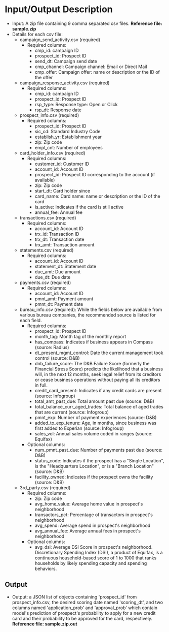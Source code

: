 # Input/Output Description

- Input: A zip file containing 9 comma separated csv files. **__Reference file: sample.zip__**
- Details for each csv file:
    - campaign_send_activity.csv (required)
       - Required columns: 
            - cmp_id: campaign ID
            - prospect_id: Prospect ID
            - send_dt: Campaign send date
            - cmp_channel: Campaign channel: Email or Direct Mail
            - cmp_offer: Campaign offer: name or description or the ID of the offer
    - campaign_response_activity.csv (required)
        - Required columns: 
            - cmp_id: campaign ID
            - prospect_id: Prospect ID
            - rsp_type: Response type: Open or Click
            - rsp_dt: Response date
    - prospect_info.csv (required)
        - Required columns: 
            - prospect_id: Prospect ID
            - sic_cd: Standard Industry Code
            - establish_yr: Establishment year
            - zip: Zip code
            - empl_cnt: Number of employees
    - card_holder_info.csv (required)
        - Required columns: 
            - customer_id: Customer ID
            - account_id: Account ID
            - prospect_id: Prospect ID corresponding to the account (if available)
            - zip: Zip code
            - start_dt: Card holder since
            - card_name: Card name: name or description or the ID of the card
            - is_active: Indicates if the card is still active
            - annual_fee: Annual fee
    - transactions.csv (required)
        - Required columns: 
            - account_id: Account ID
            - trx_id: Transaction ID
            - trx_dt: Transaction date
            - trx_amt: Transaction amount
    - statements.csv (required)
        - Required columns: 
            - account_id: Account ID
            - statement_dt: Statement date
            - due_amt: Due amount
            - due_dt: Due date
    - payments.csv (required)
        - Required columns: 
            - account_id: Account ID
            - pmnt_amt: Payment amount
            - pmnt_dt: Payment date
    - bureau_info.csv (required): While the fields below are available from various bureau companies, the recommended source is listed for each field.
        - Required columns: 
            - prospect_id: Prospect ID
            - month_tag: Month tag of the monthly report
            - has_compass: Indicates if business appears in Compass (source: Radius)
            - dt_present_mgmt_control: Date the current management took control (source: D&B)
            - dnb_failure_score: The D&B Failure Score (formerly the Financial Stress Score) predicts the likelihood that a business will, in the next 12 months, seek legal relief from its creditors or cease business operations without paying all its creditors in full.
            - credit_card_present: Indicates if any credit cards are present (source: Infogroup)
            - total_amt_past_due: Total amount past due (source: D&B)
            - total_balance_curr_aged_trades: Total balance of aged trades that are current (source: Infogroup)
            - pmnt_exp: Number of payment experiences (source: D&B)
            - added_to_exp_tenure: Age, in months, since business was first added to Experian (source: Infogroup)
            - sales_vol: Annual sales volume coded in ranges (source: Equifax)
        - Optional columns: 
            - num_pmnt_past_due: Number of payments past due (source: D&B)
            - status_code: Indicates if the prospect has a "Single Location", is the "Headquarters Location", or is a "Branch Location" (source: D&B)
            - facility_owned: Indicates if the prospect owns the facility (source: D&B)
    - 3rd_party.csv (required)
        - Required columns: 
            - zip: Zip code
            - avg_home_value: Average home value in prospect's neighborhood
            - transactors_pct: Percentage of transactors in prospect's neighborhood
            - avg_spend: Average spend in prospect's neighborhood
            - avg_annual_fee: Average annual fees in prospect's neighborhood
        - Optional columns:
            - avg_dsi: Average DSI Score in prospect's neighborhood. Discretionary Spending Index (DSI), a product of Equifax, is a continuous household-based score of 1 to 1000 that ranks households by likely spending capacity and spending behaviors.

## Output
- Output: a JSON list of objects containing 'prospect_id' from prospect_info.csv, the desired scoring date named 'scoring_dt', and two columns named 'application_prob' and 'approval_prob' which contain model's prediction of prospect's probability to apply for a new credit card and their probability to be approved for the card, respectively. **__Reference file: sample.zip.out__**

